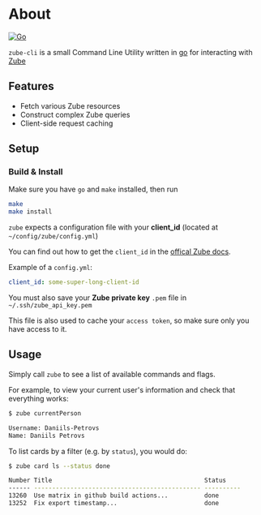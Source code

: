 # About

[![Go](https://github.com/platogo/zube-cli/actions/workflows/go.yml/badge.svg)](https://github.com/platogo/zube-cli/actions/workflows/go.yml)

`zube-cli` is a small Command Line Utility written in [go](https://go.dev) for interacting with [Zube](https://zube.io)

## Features

- Fetch various Zube resources
- Construct complex Zube queries
- Client-side request caching

## Setup

### Build & Install

Make sure you have `go` and `make` installed, then run

```bash
make
make install
```

`zube` expects a configuration file with your **client_id** (located at `~/config/zube/config.yml`)

You can find out how to get the `client_id` in the [offical Zube docs](https://zube.io/docs/api#authentication-section).

Example of a `config.yml`:

```yaml
client_id: some-super-long-client-id
```

You must also save your **Zube private key** `.pem` file in `~/.ssh/zube_api_key.pem`

This file is also used to cache your `access token`, so make sure only you have access to it.

## Usage

Simply call `zube` to see a list of available commands and flags.

For example, to view your current user's information and check that everything works:

```bash
$ zube currentPerson

Username: Daniils-Petrovs
Name: Daniils Petrovs
```

To list cards by a filter (e.g. by `status`), you would do:

```bash
$ zube card ls --status done

Number Title                                          Status
------ ---------------------------------------------- ----------
13260  Use matrix in github build actions...          done
13252  Fix export timestamp...                        done
```
